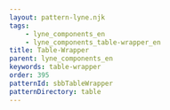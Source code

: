 ```yaml
---
layout: pattern-lyne.njk
tags: 
    - lyne_components_en
    - lyne_components_table-wrapper_en
title: Table-Wrapper
parent: lyne_components_en
keywords: table-wrapper
order: 395
patternId: sbbTableWrapper
patternDirectory: table
---
```

